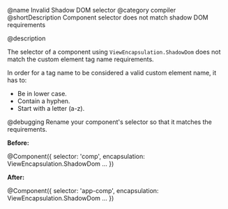 @name Invalid Shadow DOM selector
@category compiler
@shortDescription Component selector does not match shadow DOM requirements

@description

The selector of a component using `ViewEncapsulation.ShadowDom` does not match the custom element tag name requirements.

In order for a tag name to be considered a valid custom element name, it has to:

*   Be in lower case.
*   Contain a hyphen.
*   Start with a letter \(a-z\).

@debugging
Rename your component's selector so that it matches the requirements.

**Before:**

<code-example format="typescript" language="typescript">

&commat;Component({
  selector: 'comp',
  encapsulation: ViewEncapsulation.ShadowDom
  &hellip;
})

</code-example>

**After:**

<code-example format="typescript" language="typescript">

&commat;Component({
  selector: 'app-comp',
  encapsulation: ViewEncapsulation.ShadowDom
  &hellip;
})

</code-example>
